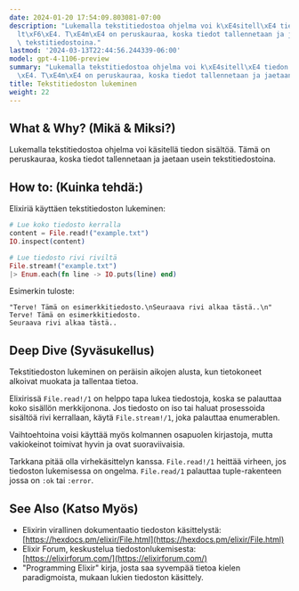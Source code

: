 ```yaml
---
date: 2024-01-20 17:54:09.803081-07:00
description: "Lukemalla tekstitiedostoa ohjelma voi k\xE4sitell\xE4 tiedon sis\xE4\
  lt\xF6\xE4. T\xE4m\xE4 on peruskauraa, koska tiedot tallennetaan ja jaetaan usein\
  \ tekstitiedostoina."
lastmod: '2024-03-13T22:44:56.244339-06:00'
model: gpt-4-1106-preview
summary: "Lukemalla tekstitiedostoa ohjelma voi k\xE4sitell\xE4 tiedon sis\xE4lt\xF6\
  \xE4. T\xE4m\xE4 on peruskauraa, koska tiedot tallennetaan ja jaetaan usein tekstitiedostoina."
title: Tekstitiedoston lukeminen
weight: 22
---
```


## What & Why? (Mikä & Miksi?)

Lukemalla tekstitiedostoa ohjelma voi käsitellä tiedon sisältöä. Tämä on peruskauraa, koska tiedot tallennetaan ja jaetaan usein tekstitiedostoina.

## How to: (Kuinka tehdä:)

Elixiriä käyttäen tekstitiedoston lukeminen:

```elixir
# Lue koko tiedosto kerralla
content = File.read!("example.txt")
IO.inspect(content)

# Lue tiedosto rivi riviltä
File.stream!("example.txt")
|> Enum.each(fn line -> IO.puts(line) end)
```

Esimerkin tuloste:

```
"Terve! Tämä on esimerkkitiedosto.\nSeuraava rivi alkaa tästä..\n"
Terve! Tämä on esimerkkitiedosto.
Seuraava rivi alkaa tästä..
```

## Deep Dive (Syväsukellus)

Tekstitiedoston lukeminen on peräisin aikojen alusta, kun tietokoneet alkoivat muokata ja tallentaa tietoa. 

Elixirissä `File.read!/1` on helppo tapa lukea tiedostoja, koska se palauttaa koko sisällön merkkijonona. Jos tiedosto on iso tai haluat prosessoida sisältöä rivi kerrallaan, käytä `File.stream!/1`, joka palauttaa enumerablen.

Vaihtoehtoina voisi käyttää myös kolmannen osapuolen kirjastoja, mutta vakiokeinot toimivat hyvin ja ovat suoraviivaisia.

Tarkkana pitää olla virhekäsittelyn kanssa. `File.read!/1` heittää virheen, jos tiedoston lukemisessa on ongelma. `File.read/1` palauttaa tuple-rakenteen jossa on `:ok` tai `:error`.

## See Also (Katso Myös)

- Elixirin virallinen dokumentaatio tiedoston käsittelystä: [https://hexdocs.pm/elixir/File.html](https://hexdocs.pm/elixir/File.html)
- Elixir Forum, keskustelua tiedostonlukemisesta: [https://elixirforum.com/](https://elixirforum.com/)
- "Programming Elixir" kirja, josta saa syvempää tietoa kielen paradigmoista, mukaan lukien tiedoston käsittely.
